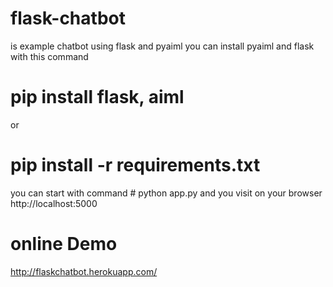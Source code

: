 # flask-chatbot
is example chatbot using flask and pyaiml
you can install pyaiml and flask with this command
# pip install flask, aiml
or
# pip install -r requirements.txt


you can start with command # python app.py
and you visit on your browser http://localhost:5000


# online Demo

http://flaskchatbot.herokuapp.com/
